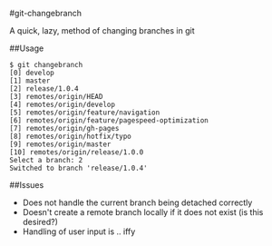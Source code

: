 #git-changebranch

A quick, lazy, method of changing branches in git

##Usage

    $ git changebranch
    [0] develop
    [1] master
    [2] release/1.0.4
    [3] remotes/origin/HEAD
    [4] remotes/origin/develop
    [5] remotes/origin/feature/navigation
    [6] remotes/origin/feature/pagespeed-optimization
    [7] remotes/origin/gh-pages
    [8] remotes/origin/hotfix/typo
    [9] remotes/origin/master
    [10] remotes/origin/release/1.0.0
    Select a branch: 2
    Switched to branch 'release/1.0.4'

##Issues

- Does not handle the current branch being detached correctly
- Doesn't create a remote branch locally if it does not exist (is this desired?)
- Handling of user input is .. iffy